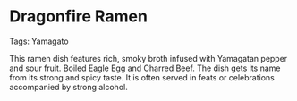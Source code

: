 # Dragonfire Ramen

Tags: Yamagato

This ramen dish features rich, smoky broth infused with Yamagatan pepper and sour fruit. Boiled Eagle Egg and Charred Beef. The dish gets its name from its strong and spicy taste. It is often served in feats or celebrations accompanied by strong alcohol.